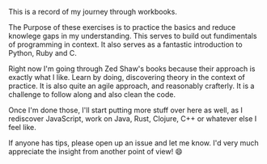 This is a record of my journey through workbooks.

The Purpose of these exercises is to practice the basics and reduce knowlege gaps in my understanding. This serves to build out fundimentals of programming in context. It also serves as a fantastic introduction to Python, Ruby and C.

Right now I'm going through Zed Shaw's books because their approach is exactly what I like. Learn by doing, discovering theory in the context of practice. It is also quite an agile approach, and reasonably crafterly. It is a challenge to follow along and also clean the code. 

Once I'm done those, I'll start putting more stuff over here as well, as I rediscover JavaScript, work on Java, Rust, Clojure,  C++ or whatever else I feel like.

If anyone has tips, please open up an issue and let me know. I'd very much appreciate the insight from another point of view! :smile:
